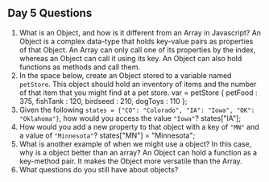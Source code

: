 ## Day 5 Questions

1. What is an Object, and how is it different from an Array in Javascript?
An Object is a complex data-type that holds key-value pairs as properties of that Object. An Array can only call one of its properties by the index, whereas an Object can call it using its key. An Object can also hold functions as methods and call them.
1. In the space below, create an Object stored to a variable named `petStore`.  This object should hold an inventory of items and the number of that item that you might find at a pet store.
var = petStore {
  petFood : 375,
  fishTank : 120,
  birdseed : 210,
  dogToys : 110
};
1. Given the following `states = {"CO": "Colorado", "IA": "Iowa", "OK": "Oklahoma"}`, how would you access the value `"Iowa"`?
states["IA"];
1. How would you add a new property to that object with a key of `"MN"` and a value of `"Minnesota"`?
states["MN"] = "Minnesota";
1. What is another example of when we might use a object?  In this case, why is a object better than an array?
An Object can hold a function as a key-method pair. It makes the Object more versatile than the Array.
1. What questions do you still have about objects?
